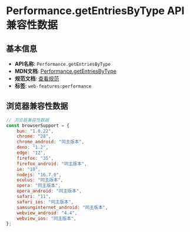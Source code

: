 # Performance.getEntriesByType API 兼容性数据

## 基本信息

- **API名称**: `Performance.getEntriesByType`
- **MDN文档**: [Performance.getEntriesByType](https://developer.mozilla.org/docs/Web/API/Performance/getEntriesByType)
- **规范文档**: [查看规范](https://w3c.github.io/performance-timeline/#dom-performance-getentriesbytype)
- **标签**: `web-features:performance`

## 浏览器兼容性数据

```javascript
// 浏览器兼容性数据
const browserSupport = {
    bun: "1.0.22",
    chrome: "28",
    chrome_android: "同主版本",
    deno: "1.2",
    edge: "12",
    firefox: "35",
    firefox_android: "同主版本",
    ie: "10",
    nodejs: "16.7.0",
    oculus: "同主版本",
    opera: "同主版本",
    opera_android: "同主版本",
    safari: "11",
    safari_ios: "同主版本",
    samsunginternet_android: "同主版本",
    webview_android: "4.4",
    webview_ios: "同主版本",
};

```

